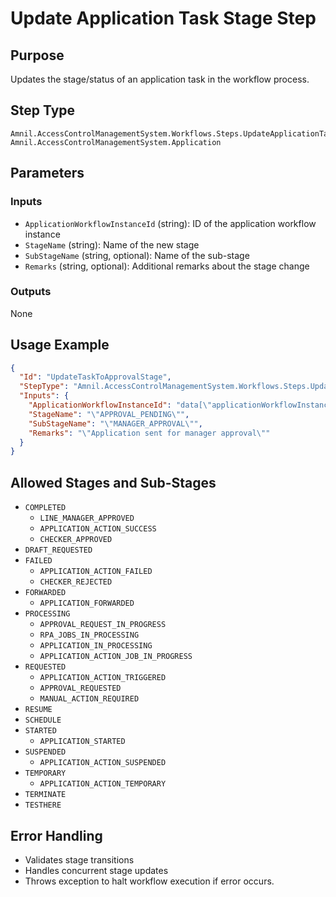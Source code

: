 # Update Application Task Stage Step

## Purpose
Updates the stage/status of an application task in the workflow process.

## Step Type
```
Amnil.AccessControlManagementSystem.Workflows.Steps.UpdateApplicationTaskStageStep, Amnil.AccessControlManagementSystem.Application
```

## Parameters

### Inputs
- `ApplicationWorkflowInstanceId` (string): ID of the application workflow instance
- `StageName` (string): Name of the new stage
- `SubStageName` (string, optional): Name of the sub-stage
- `Remarks` (string, optional): Additional remarks about the stage change

### Outputs
None

## Usage Example

```json
{
  "Id": "UpdateTaskToApprovalStage",
  "StepType": "Amnil.AccessControlManagementSystem.Workflows.Steps.UpdateApplicationTaskStageStep, Amnil.AccessControlManagementSystem.Application",
  "Inputs": {
    "ApplicationWorkflowInstanceId": "data[\"applicationWorkflowInstanceId\"]",
    "StageName": "\"APPROVAL_PENDING\"",
    "SubStageName": "\"MANAGER_APPROVAL\"",
    "Remarks": "\"Application sent for manager approval\""
  }
}
```

## Allowed Stages and Sub-Stages
- `COMPLETED`
  - `LINE_MANAGER_APPROVED`
  - `APPLICATION_ACTION_SUCCESS`
  - `CHECKER_APPROVED`
- `DRAFT_REQUESTED`
- `FAILED`
  - `APPLICATION_ACTION_FAILED`
  - `CHECKER_REJECTED`
- `FORWARDED`
  - `APPLICATION_FORWARDED`
- `PROCESSING`
  - `APPROVAL_REQUEST_IN_PROGRESS`
  - `RPA_JOBS_IN_PROCESSING`
  - `APPLICATION_IN_PROCESSING`
  - `APPLICATION_ACTION_JOB_IN_PROGRESS`
- `REQUESTED`
  - `APPLICATION_ACTION_TRIGGERED`
  - `APPROVAL_REQUESTED`
  - `MANUAL_ACTION_REQUIRED`
- `RESUME`
- `SCHEDULE`
- `STARTED`
  - `APPLICATION_STARTED`
- `SUSPENDED`
  - `APPLICATION_ACTION_SUSPENDED`
- `TEMPORARY`
  - `APPLICATION_ACTION_TEMPORARY`
- `TERMINATE`
- `TESTHERE`

## Error Handling
- Validates stage transitions
- Handles concurrent stage updates
- Throws exception to halt workflow execution if error occurs.
